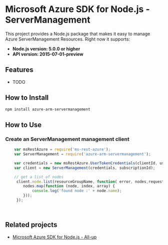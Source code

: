 # Microsoft Azure SDK for Node.js - ServerManagement

This project provides a Node.js package that makes it easy to manage Azure ServerManagement Resources. Right now it supports:
- **Node.js version: 5.0.0 or higher**
- **API version: 2015-07-01-preview**

## Features

 - TODO

## How to Install

```bash
npm install azure-arm-servermanagement
```

## How to Use

### Create an ServerManagement management client

```javascript
    var msRestAzure = require('ms-rest-azure');
    var ServerManagement = require('azure-arm-servermanagement');

    var credentials = new msRestAzure.UserTokenCredentials(clientId, username, password, subscriptionId);
    var client = new ServerManagement(credentials, subscriptionId);

    // get a list of nodes
     client.node.list(resourceGroupName, function( error, nodes,request, response ) {
        nodes.map(function (node, index, array) {
            console.log('found node :' + node.name);
        }));
     });

    
```

## Related projects

- [Microsoft Azure SDK for Node.js - All-up](https://github.com/WindowsAzure/azure-sdk-for-node)
